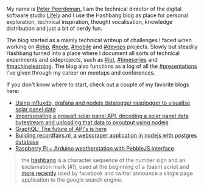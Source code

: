 My name is [Peter Peerdeman](https://peterpeerdeman.nl), I am the technical director of the digital software studio [Lifely](https://lifely.nl) and I use the Hashbang blog as place for personal exploration, technical inspiration, thought vocalisation, knowledge distribution and just a bit of nerdy fun.

The blog started as a mainly technical writeup of challenges I faced when working on [#php](/tags/php), [#node](/tags/node), [#mobile](/tags/mobile) and [#devops](/tags/devops) projects. Slowly but steadily Hashbang turned into a place where I document all sorts of technical experiments and sideprojects, such as [#iot](/tags/iot), [#timeseries](/tags/timeseries) and [#machinelearning](/tags/machinelearning). The blog also functions as a log of all the [#presentations](/tags/presentations) I've given through my career on meetups and conferences.

If you don't know where to start, check out a couple of my favorite blogs here:

-   [Using influxdb, grafana and nodejs datalogger rasplogger to visualise solar panel data](/blog/using-influxdb-grafana-and-nodejs-datalogger-to-visualise-solar-panel-data)
-   [Impersonating a growatt solar panel API, decoding a solar panel data bytestream and uploading that data to pvoutput using nodejs](/blog/impersonating-a-growatt-solar-panel-api-decoding-a-solar-panel-data-bytestream-and-uploading-that-data-to-pvoutput-using-nodejs)
-   [GraphQL: The future of API's is here](/blog/graphql-the-future-of-apis-is-here)
-   [Building recordfairs.nl, a webscraper application in nodejs with postgres database](/blog/building-recordfairsnl-a-webscraper-application-in-nodejs-with-postgres-database)
-   [Raspberry Pi + Arduino weatherstation with PebbleJS interface](/blog/raspberry-pi-arduino-weatherstation-with-pebblejs-interface)

> the [hashbang](<https://en.wikipedia.org/wiki/Shebang_(Unix)>) is a character sequence of the number sign and an exclamation mark (#!), used at the beginning of a (bash) script and [more recently](https://stackoverflow.com/questions/3009380/whats-the-shebang-hashbang-in-facebook-and-new-twitter-urls-for) used by facebook and twitter announce a single page application to the google search engine.
